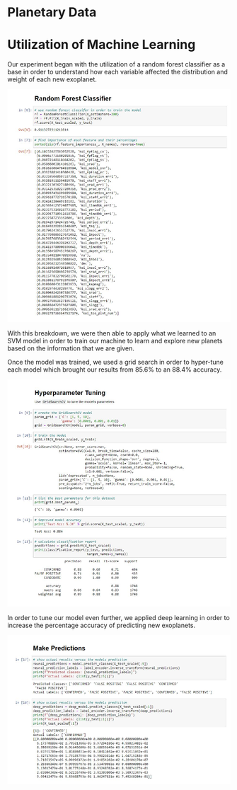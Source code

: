 # Planetary Data

# Utilization of Machine Learning
Our experiment began with the utilization of a random forest classifier as a base in order to understand how each variable affected the distribution and weight of each new exoplanet. 

![](Images/variable_percentages.JPG)

With this breakdown, we were then able to apply what we learned to an SVM model in order to train our machine to learn and explore new planets based on the information that we are given.

Once the model was trained, we used a grid search in order to hyper-tune each model which brought our results from 85.6% to an 88.4% accuracy. 

![](Images/grid_accuracy.JPG)

In order to tune our model even further, we applied deep learning in order to increase the percentage accuracy of predicting new exoplanets.

![](Images/deep_learning.JPG)
